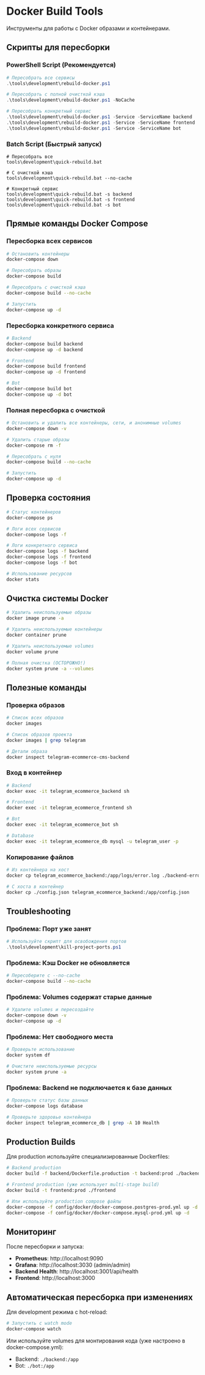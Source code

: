 # Docker Build Tools

Инструменты для работы с Docker образами и контейнерами.

## Скрипты для пересборки

### PowerShell Script (Рекомендуется)

```powershell
# Пересобрать все сервисы
.\tools\development\rebuild-docker.ps1

# Пересобрать с полной очисткой кэша
.\tools\development\rebuild-docker.ps1 -NoCache

# Пересобрать конкретный сервис
.\tools\development\rebuild-docker.ps1 -Service -ServiceName backend
.\tools\development\rebuild-docker.ps1 -Service -ServiceName frontend
.\tools\development\rebuild-docker.ps1 -Service -ServiceName bot
```

### Batch Script (Быстрый запуск)

```batch
# Пересобрать все
tools\development\quick-rebuild.bat

# С очисткой кэша
tools\development\quick-rebuild.bat --no-cache

# Конкретный сервис
tools\development\quick-rebuild.bat -s backend
tools\development\quick-rebuild.bat -s frontend
tools\development\quick-rebuild.bat -s bot
```

## Прямые команды Docker Compose

### Пересборка всех сервисов

```bash
# Остановить контейнеры
docker-compose down

# Пересобрать образы
docker-compose build

# Пересобрать с очисткой кэша
docker-compose build --no-cache

# Запустить
docker-compose up -d
```

### Пересборка конкретного сервиса

```bash
# Backend
docker-compose build backend
docker-compose up -d backend

# Frontend
docker-compose build frontend
docker-compose up -d frontend

# Bot
docker-compose build bot
docker-compose up -d bot
```

### Полная пересборка с очисткой

```bash
# Остановить и удалить все контейнеры, сети, и анонимные volumes
docker-compose down -v

# Удалить старые образы
docker-compose rm -f

# Пересобрать с нуля
docker-compose build --no-cache

# Запустить
docker-compose up -d
```

## Проверка состояния

```bash
# Статус контейнеров
docker-compose ps

# Логи всех сервисов
docker-compose logs -f

# Логи конкретного сервиса
docker-compose logs -f backend
docker-compose logs -f frontend
docker-compose logs -f bot

# Использование ресурсов
docker stats
```

## Очистка системы Docker

```bash
# Удалить неиспользуемые образы
docker image prune -a

# Удалить неиспользуемые контейнеры
docker container prune

# Удалить неиспользуемые volumes
docker volume prune

# Полная очистка (ОСТОРОЖНО!)
docker system prune -a --volumes
```

## Полезные команды

### Проверка образов

```bash
# Список всех образов
docker images

# Список образов проекта
docker images | grep telegram

# Детали образа
docker inspect telegram-ecommerce-cms-backend
```

### Вход в контейнер

```bash
# Backend
docker exec -it telegram_ecommerce_backend sh

# Frontend
docker exec -it telegram_ecommerce_frontend sh

# Bot
docker exec -it telegram_ecommerce_bot sh

# Database
docker exec -it telegram_ecommerce_db mysql -u telegram_user -p
```

### Копирование файлов

```bash
# Из контейнера на хост
docker cp telegram_ecommerce_backend:/app/logs/error.log ./backend-errors.log

# С хоста в контейнер
docker cp ./config.json telegram_ecommerce_backend:/app/config.json
```

## Troubleshooting

### Проблема: Порт уже занят

```powershell
# Используйте скрипт для освобождения портов
.\tools\development\kill-project-ports.ps1
```

### Проблема: Кэш Docker не обновляется

```bash
# Пересоберите с --no-cache
docker-compose build --no-cache
```

### Проблема: Volumes содержат старые данные

```bash
# Удалите volumes и пересоздайте
docker-compose down -v
docker-compose up -d
```

### Проблема: Нет свободного места

```bash
# Проверьте использование
docker system df

# Очистите неиспользуемые ресурсы
docker system prune -a
```

### Проблема: Backend не подключается к базе данных

```bash
# Проверьте статус базы данных
docker-compose logs database

# Проверьте здоровье контейнера
docker inspect telegram_ecommerce_db | grep -A 10 Health
```

## Production Builds

Для production используйте специализированные Dockerfiles:

```bash
# Backend production
docker build -f backend/Dockerfile.production -t backend:prod ./backend

# Frontend production (уже использует multi-stage build)
docker build -t frontend:prod ./frontend

# Или используйте production compose файлы
docker-compose -f config/docker/docker-compose.postgres-prod.yml up -d
docker-compose -f config/docker/docker-compose.mysql-prod.yml up -d
```

## Мониторинг

После пересборки и запуска:

- **Prometheus**: http://localhost:9090
- **Grafana**: http://localhost:3030 (admin/admin)
- **Backend Health**: http://localhost:3001/api/health
- **Frontend**: http://localhost:3000

## Автоматическая пересборка при изменениях

Для development режима с hot-reload:

```bash
# Запустить с watch mode
docker-compose watch
```

Или используйте volumes для монтирования кода (уже настроено в docker-compose.yml):
- Backend: `./backend:/app`
- Bot: `./bot:/app`

